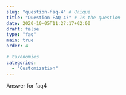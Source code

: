 ```yaml
---
slug: "question-faq-4" # Unique
title: "Question FAQ 4?" # Is the question
date: 2020-10-05T11:27:17+02:00
draft: false
type: "faq"
main: true
order: 4

# taxonomies
categories:
  - "Customization"
---
```


Answer for faq4